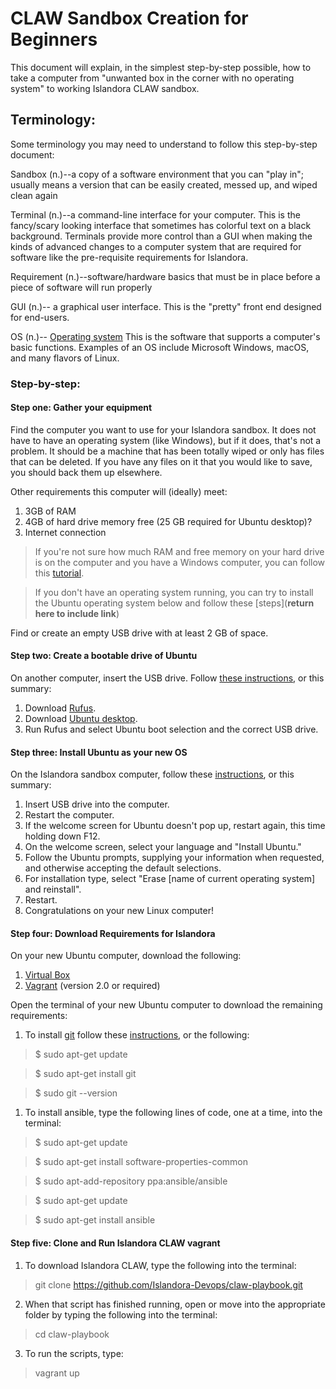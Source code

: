 # CLAW Sandbox Creation for Beginners

This document will explain, in the simplest step-by-step possible, how to take a computer from "unwanted box in the corner with no operating system" to working Islandora CLAW sandbox.

## Terminology:
Some terminology you may need to understand to follow this step-by-step document:

Sandbox (n.)--a copy of a software environment that you can "play in"; usually means a version that can be easily created, 
messed up, and wiped clean again

Terminal (n.)--a command-line interface for your computer. This is the fancy/scary looking interface that sometimes has 
colorful text on a black background. Terminals provide more control than a GUI when making the kinds of advanced changes to
a computer system that are required for software like the pre-requisite requirements for Islandora.

Requirement (n.)--software/hardware basics that must be in place before a piece of software will run properly

GUI (n.)-- a graphical user interface. This is the "pretty" front end designed for end-users.

OS (n.)-- [Operating system](https://en.wikipedia.org/wiki/Operating_system) This is the software that supports a computer's basic functions. Examples of an OS include Microsoft Windows, macOS, and many flavors of Linux.

### Step-by-step:
#### Step one: Gather your equipment

Find the computer you want to use for your Islandora sandbox. It does not have to have an operating system (like Windows),
but if it does, that's not a problem. It should be a machine that has been totally wiped or only has files that can be deleted. If you have any files on it that you would like to save, you should back them up elsewhere. 

  Other requirements this computer will (ideally) meet:
  1. 3GB of RAM
  2. 4GB of hard drive memory free (25 GB required for Ubuntu desktop)?
  3. Internet connection
  
  >If you're not sure how much RAM and free memory on your hard drive is on the computer and you have a Windows computer, you can follow this [tutorial](https://www.computerhope.com/issues/ch000149.htm).

  >If you don't have an operating system running, you can try to install the Ubuntu operating system below and follow these [steps](**return here to include link**)
  
Find or create an empty USB drive with at least 2 GB of space.

#### Step two: Create a bootable drive of Ubuntu

On another computer, insert the USB drive. Follow [these instructions](https://tutorials.ubuntu.com/tutorial/tutorial-create-a-usb-stick-on-windows#0), or this summary:
  1. Download [Rufus](https://rufus.akeo.ie/).
  2. Download [Ubuntu desktop](https://www.ubuntu.com/download/desktop).
  3. Run Rufus and select Ubuntu boot selection and the correct USB drive.

#### Step three: Install Ubuntu as your new OS

On the Islandora sandbox computer, follow these [instructions](https://tutorials.ubuntu.com/tutorial/tutorial-install-ubuntu-desktop#0), or this summary:
  1. Insert USB drive into the computer.
  2. Restart the computer.
  3. If the welcome screen for Ubuntu doesn't pop up, restart again, this time holding down F12.
  4. On the welcome screen, select your language and "Install Ubuntu."
  4. Follow the Ubuntu prompts, supplying your information when requested, and otherwise accepting the default selections.
  1. For installation type, select "Erase [name of current operating system] and reinstall".
  1. Restart.
  1. Congratulations on your new Linux computer!

#### Step four: Download Requirements for Islandora

On your new Ubuntu computer, download the following:
1. [Virtual Box](https://www.virtualbox.org/)
2. [Vagrant](https://www.vagrantup.com/) (version 2.0 or required)

Open the terminal of your new Ubuntu computer to download the remaining requirements:
1. To install [git](https://git-scm.com/) follow these [instructions](https://www.liquidweb.com/kb/install-git-ubuntu-16-04-lts/), or the following:
>$ sudo apt-get update

>$ sudo apt-get install git

>$ sudo git --version

1. To install ansible, type the following lines of code, one at a time, into the terminal:
>$ sudo apt-get update

>$ sudo apt-get install software-properties-common

>$ sudo apt-add-repository ppa:ansible/ansible

>$ sudo apt-get update

>$ sudo apt-get install ansible

#### Step five: Clone and Run Islandora CLAW vagrant
1. To download Islandora CLAW, type the following into the terminal:
> git clone https://github.com/Islandora-Devops/claw-playbook.git

2. When that script has finished running, open or move into the appropriate folder by typing the following into the terminal:
> cd claw-playbook

3. To run the scripts, type:
> vagrant up

